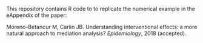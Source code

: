 This repository contains R code to to replicate the numerical example in the eAppendix of the paper:

Moreno-Betancur M, Carlin JB. Understanding interventional effects: a more natural approach to mediation analysis?
*Epidemiology*, 2018 (accepted).


